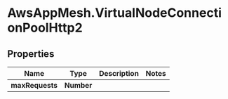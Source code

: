 # AwsAppMesh.VirtualNodeConnectionPoolHttp2

## Properties

Name | Type | Description | Notes
------------ | ------------- | ------------- | -------------
**maxRequests** | **Number** |  | 


